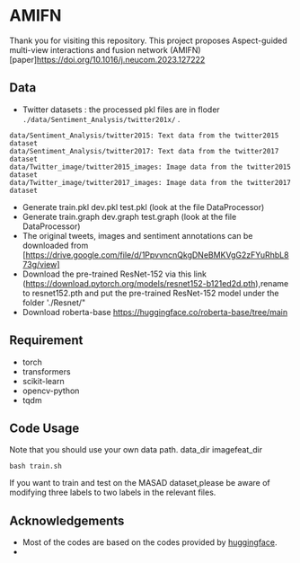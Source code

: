 # AMIFN

Thank you for visiting this repository. This project proposes Aspect-guided multi-view interactions and fusion network (AMIFN) 
[paper]https://doi.org/10.1016/j.neucom.2023.127222

## Data
- Twitter datasets : the processed pkl files are in floder  `./data/Sentiment_Analysis/twitter201x/` . 
```
data/Sentiment_Analysis/twitter2015: Text data from the twitter2015 dataset
data/Sentiment_Analysis/twitter2017: Text data from the twitter2017 dataset
data/Twitter_image/twitter2015_images: Image data from the twitter2015 dataset
data/Twitter_image/twitter2017_images: Image data from the twitter2017 dataset
```

- Generate    train.pkl     dev.pkl     test.pkl   (look at the file DataProcessor)
- Generate    train.graph   dev.graph   test.graph (look at the file DataProcessor)
- The original tweets, images and sentiment annotations can be downloaded from [https://drive.google.com/file/d/1PpvvncnQkgDNeBMKVgG2zFYuRhbL873g/view]
- Download the pre-trained ResNet-152 via this link (https://download.pytorch.org/models/resnet152-b121ed2d.pth),rename to resnet152.pth and put the pre-trained ResNet-152 model under the folder './Resnet/" 
- Download roberta-base  https://huggingface.co/roberta-base/tree/main

## Requirement
* torch
* transformers
* scikit-learn
* opencv-python
* tqdm


## Code Usage
 Note that you should use your own data path.
 data_dir 
 imagefeat_dir

```
bash train.sh
```
 If you want to train and test on the MASAD dataset,please be aware of modifying three labels to two labels in the relevant files.
 ## Acknowledgements
- Most of the codes are based on the codes provided by [huggingface](https://github.com/huggingface/transformers).
- 

